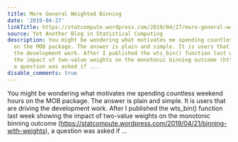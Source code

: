 ```yaml
---
title: More General Weighted Binning
date: '2019-04-27'
linkTitle: https://statcompute.wordpress.com/2019/04/27/more-general-weighted-binning/
source: Yet Another Blog in Statistical Computing
description: You might be wondering what motivates me spending countless weekend hours
  on the MOB package. The answer is plain and simple. It is users that are driving
  the development work. After I published the wts_bin() function last week showing
  the impact of two-value weights on the monotonic binning outcome (https://statcompute.wordpress.com/2019/04/21/binning-with-weights),
  a question was asked if ...
disable_comments: true
---
```

You might be wondering what motivates me spending countless weekend hours on the MOB package. The answer is plain and simple. It is users that are driving the development work. After I published the wts_bin() function last week showing the impact of two-value weights on the monotonic binning outcome (https://statcompute.wordpress.com/2019/04/21/binning-with-weights), a question was asked if ...